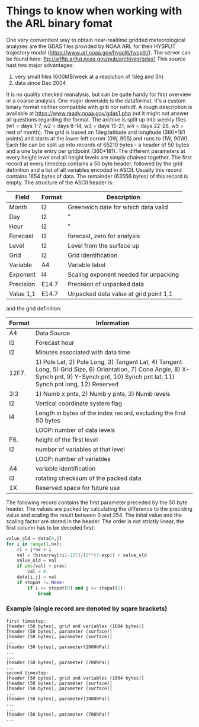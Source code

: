 # Things to know when working with the ARL binary fomat

One very convenitent way to obtain near-realtime gridded meteorological analyses are the GDAS files provided by NOAA ARL for their HYSPLIT trajectory model (<https://www.arl.noaa.gov/hysplit/hysplit/>). The server can be found here: <ftp://arlftp.arlhq.noaa.gov/pub/archives/gdas1>
This source hast two major advantages:
1. very small files (600MB/week at a resolution of 1deg and 3h)
2. data since Dec 2004

It is no quality checked reanalysis, but can be quite handy for first overview or a coarse analysis.
One major downside is the dataformat. It's a custom binary format neither compatible with grib nor netcdf.
A rough description is available at <https://www.ready.noaa.gov/gdas1.php> but it might not answer all questions regarding the format.
The archive is split up into weekly files (w1 = days 1-7, w2 = days 8-14, w3 = days 15-21, w4 = days 22-28, w5 = rest of month).
The grid is based on 1deg latitude and longitude (360\*181 points) and starts at the lower left corner (0W, 90S) and runs to (1W, 90W).
Each file can be split up into records of 65210 bytes - a header of 50 bytes and a one byte entry per gridpoint (360*181). The different parameters at every height level and all height levels are simply chained together.
The first record at every timestep contains a 50 byte header, followed by the grid definition and a list of all variables encoded in ASCII.
Usually this record contains 1654 bytes of data. The remainder (63556 bytes) of this record is empty. 
The structure of the ASCII header is:

| Field | Format | Description  |
| --- | --- | --- |
| Month | I2 | Greenwich date for which data valid  |
| Day | I2 | " |
| Hour | I2 | " |
| Forecast | I2 | forecast, zero for analysis |
| Level | I2 | Level from the surface up |
| Grid | I2 |  Grid identification |
| Variable | A4 | Variable label |
| Exponent | I4 | Scaling exponent needed for unpacking |
| Precision | E14.7 | Precision of unpacked data |
| Value 1,1 | E14.7 | Unpacked data value at grid point 1,1 |

and the grid definition:

| Format | Information |
| --- | --- | 
| A4 | Data Source | 
| I3 | Forecast hour |
| I2 | Minutes associated with data time |
| 12F7. | 1) Pole Lat, 2) Pole Long, 3) Tangent Lat, 4) Tangent Long, 5) Grid Size, 6) Orientation, 7) Cone Angle, 8) X-Synch pnt, 9) Y-Synch pnt, 10) Synch pnt lat, 11) Synch pnt long, 12) Reserved |
| 3I3 | 1) Numb x pnts, 2) Numb y pnts, 3) Numb levels |
| I2 | Vertical coordinate system flag | 
| I4 | Length in bytes of the index record, excluding the first 50 bytes
| | LOOP: number of data levels |
| F6. | height of the first level |
| I2 | number of variables at that level |
| | LOOP: number of variables |
| A4 | variable identification | 
| I3 | rotating checksum of the packed data | 
| 1X | Reserved space for future use |

The following record contains the first parameter preceded by the 50 byte header.
The values are packed by calculating the difference to the preciding value and scaling the result between 0 and 254.
The inital value and the scaling factor are stored in the header. The order is not strictly linear, the first column has to be decoded first:

```python
value_old = data[0,j]
for i in range(1,nx):
    ri = j*nx + i
    val = (binarray[ri]-127)/(2**(7-exp)) + value_old
    value_old = val
    if abs(val) < prec:
        val = 0.
    data[i,j] = val
    if stopat != None:
        if i >= stopat[0] and j >= stopat[1]:
            break
```


### Example (single record are denoted by sqare brackets)
```
first timestep:
[header (50 bytes), grid and variables (1604 bytes)]
[header (50 bytes), parameter (surface)] 
[header (50 bytes), parameter (surface)] 
...
[header (50 bytes), parameter(1000hPa)]
...
...
[header (50 bytes), parameter (700hPa)]
...
second timestep:
[header (50 bytes), grid and variables (1604 bytes)]
[header (50 bytes), parameter (surface)] 
[header (50 bytes), parameter (surface)] 
...
[header (50 bytes), parameter(1000hPa)]
...
...
[header (50 bytes), parameter (700hPa)]
...
```